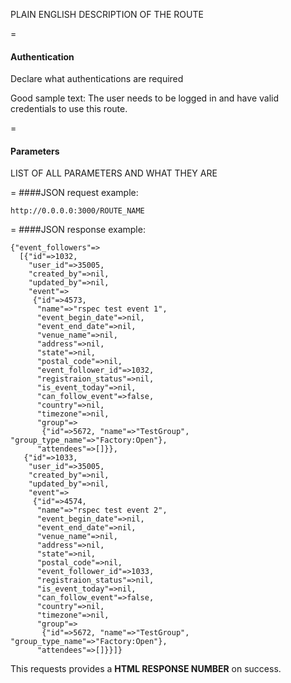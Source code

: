 PLAIN ENGLISH DESCRIPTION OF THE ROUTE

=
#### Authentication

Declare what authentications are required

Good sample text: The user needs to be logged in and have valid credentials to use this route.

=
#### Parameters

LIST OF ALL PARAMETERS AND WHAT THEY ARE

=
####JSON request example:
```
http://0.0.0.0:3000/ROUTE_NAME
```

=
####JSON response example:

```
{"event_followers"=>
  [{"id"=>1032,
    "user_id"=>35005,
    "created_by"=>nil,
    "updated_by"=>nil,
    "event"=>
     {"id"=>4573,
      "name"=>"rspec test event 1",
      "event_begin_date"=>nil,
      "event_end_date"=>nil,
      "venue_name"=>nil,
      "address"=>nil,
      "state"=>nil,
      "postal_code"=>nil,
      "event_follower_id"=>1032,
      "registraion_status"=>nil,
      "is_event_today"=>nil,
      "can_follow_event"=>false,
      "country"=>nil,
      "timezone"=>nil,
      "group"=>
       {"id"=>5672, "name"=>"TestGroup", "group_type_name"=>"Factory:Open"},
      "attendees"=>[]}},
   {"id"=>1033,
    "user_id"=>35005,
    "created_by"=>nil,
    "updated_by"=>nil,
    "event"=>
     {"id"=>4574,
      "name"=>"rspec test event 2",
      "event_begin_date"=>nil,
      "event_end_date"=>nil,
      "venue_name"=>nil,
      "address"=>nil,
      "state"=>nil,
      "postal_code"=>nil,
      "event_follower_id"=>1033,
      "registraion_status"=>nil,
      "is_event_today"=>nil,
      "can_follow_event"=>false,
      "country"=>nil,
      "timezone"=>nil,
      "group"=>
       {"id"=>5672, "name"=>"TestGroup", "group_type_name"=>"Factory:Open"},
      "attendees"=>[]}}]}
```

This requests provides a <strong>HTML RESPONSE NUMBER</strong> on success.